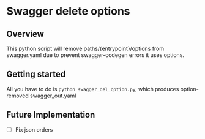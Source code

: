 # Swagger delete options

## Overview
This python script will remove paths/{entrypoint}/options from swagger.yaml due to prevent swagger-codegen errors it uses options.

## Getting started
All you have to do is `python swagger_del_option.py`, which produces option-removed swagger_out.yaml

## Future Implementation
- [ ] Fix json orders
